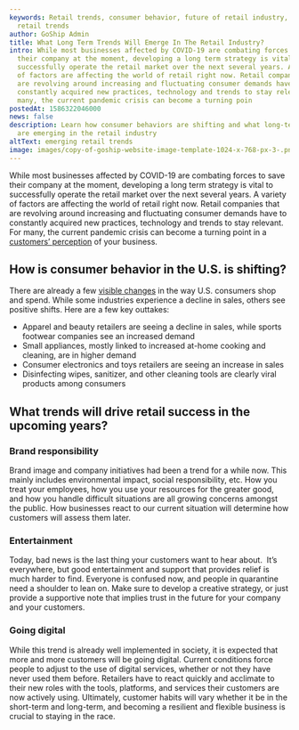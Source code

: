 ```yaml
---
keywords: Retail trends, consumer behavior, future of retail industry, emerging
  retail trends
author: GoShip Admin
title: What Long Term Trends Will Emerge In The Retail Industry?
intro: While most businesses affected by COVID-19 are combating forces to save
  their company at the moment, developing a long term strategy is vital to
  successfully operate the retail market over the next several years. A variety
  of factors are affecting the world of retail right now. Retail companies that
  are revolving around increasing and fluctuating consumer demands have to
  constantly acquired new practices, technology and trends to stay relevant. For
  many, the current pandemic crisis can become a turning poin
postedAt: 1586322046000
news: false
description: Learn how consumer behaviors are shifting and what long-term trends
  are emerging in the retail industry
altText: emerging retail trends
image: images/copy-of-goship-website-image-template-1024-x-768-px-3-.png
---
```

While most businesses affected by COVID-19 are combating forces to save their company at the moment, developing a long term strategy is vital to successfully operate the retail market over the next several years. A variety of factors are affecting the world of retail right now. Retail companies that are revolving around increasing and fluctuating consumer demands have to constantly acquired new practices, technology and trends to stay relevant. For many, the current pandemic crisis can become a turning point in a [customers’ perception](https://www.goship.com/blog/how-can-small-businesses-survive-coronavirus-recession/) of your business.

## How is consumer behavior in the U.S. is shifting?

There are already a few [visible changes](https://www.npd.com/wps/portal/npd/us/news/coronavirus/) in the way U.S. consumers shop and spend. While some industries experience a decline in sales, others see positive shifts. Here are a few key outtakes:

* Apparel and beauty retailers are seeing a decline in sales, while sports footwear companies see an increased demand
* Small appliances, mostly linked to increased at-home cooking and cleaning, are in higher demand
* Consumer electronics and toys retailers are seeing an increase in sales
* Disinfecting wipes, sanitizer, and other cleaning tools are clearly viral products among consumers

## What trends will drive retail success in the upcoming years?

### Brand responsibility

Brand image and company initiatives had been a trend for a while now. This mainly includes environmental impact, social responsibility, etc. How you treat your employees, how you use your resources for the greater good, and how you handle difficult situations are all growing concerns amongst the public. How businesses react to our current situation will determine how customers will assess them later.

### Entertainment

Today, bad news is the last thing your customers want to hear about.  It’s everywhere, but good entertainment and support that provides relief is much harder to find. Everyone is confused now, and people in quarantine need a shoulder to lean on. Make sure to develop a creative strategy, or just provide a supportive note that implies trust in the future for your company and your customers.

### Going digital

While this trend is already well implemented in society, it is expected that more and more customers will be going digital. Current conditions force people to adjust to the use of digital services, whether or not they have never used them before. Retailers have to react quickly and acclimate to their new roles with the tools, platforms, and services their customers are now actively using. Ultimately, customer habits will vary whether it be in the short-term and long-term, and becoming a resilient and flexible business is crucial to staying in the race.